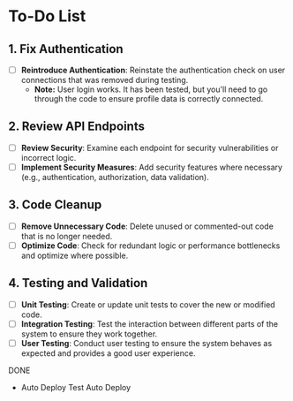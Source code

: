 
# To-Do List

## 1. Fix Authentication
- [ ] **Reintroduce Authentication**: Reinstate the authentication check on user connections that was removed during testing.
    - **Note:** User login works. It has been tested, but you'll need to go through the code to ensure profile data is correctly connected.

## 2. Review API Endpoints
- [ ] **Review Security**: Examine each endpoint for security vulnerabilities or incorrect logic.
- [ ] **Implement Security Measures**: Add security features where necessary (e.g., authentication, authorization, data validation).

## 3. Code Cleanup
- [ ] **Remove Unnecessary Code**: Delete unused or commented-out code that is no longer needed.
- [ ] **Optimize Code**: Check for redundant logic or performance bottlenecks and optimize where possible.

## 4. Testing and Validation
- [ ] **Unit Testing**: Create or update unit tests to cover the new or modified code.
- [ ] **Integration Testing**: Test the interaction between different parts of the system to ensure they work together.
- [ ] **User Testing**: Conduct user testing to ensure the system behaves as expected and provides a good user experience.

DONE 
- Auto Deploy 
Test Auto Deploy
